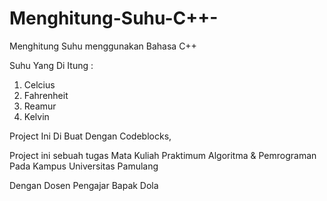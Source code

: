 # Menghitung-Suhu-C++-

Menghitung Suhu menggunakan Bahasa C++

Suhu Yang Di Itung :
1. Celcius
2. Fahrenheit
3. Reamur
4. Kelvin

Project Ini Di Buat Dengan Codeblocks,

Project ini sebuah tugas Mata Kuliah Praktimum Algoritma & Pemrograman Pada Kampus
Universitas Pamulang 


Dengan Dosen Pengajar Bapak Dola 
